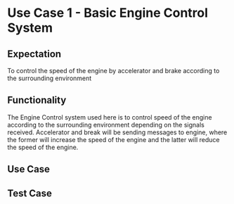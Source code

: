 
# Use Case 1 - Basic Engine Control System

## Expectation
To control the speed of the engine by accelerator and brake according to the surrounding environment  
## Functionality
The Engine Control system used here is to control speed of the engine according to the surrounding environment depending on the signals received. Accelerator and break will be sending messages to engine, where the former will increase the speed of the engine and the latter will reduce the speed of the engine.

## Use Case

## Test Case